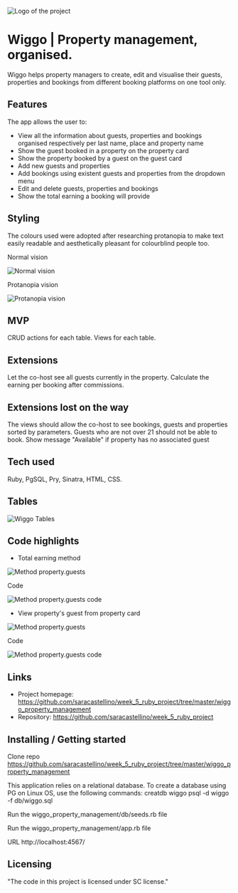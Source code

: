 ![Logo of the project](https://github.com/saracastellino/week_5_ruby_project/blob/master/images/logo.png)

# Wiggo | Property management, organised.

Wiggo helps property managers to create, edit and visualise their guests, properties and bookings from different booking platforms on one tool only.

## Features

The app allows the user to:
* View all the information about guests, properties and bookings organised respectively per last name, place and property name
* Show the guest booked in a property on the property card
* Show the property booked by a guest on the guest card
* Add new guests and properties
* Add bookings using existent guests and properties from the dropdown menu
* Edit and delete guests, properties and bookings
* Show the total earning a booking will provide

## Styling

The colours used were adopted after researching protanopia to make text easily readable and aesthetically pleasant for colourblind people too.

Normal vision

![Normal vision](https://github.com/saracastellino/week_5_ruby_project/blob/master/images/coolors%20normal%20view.png)

Protanopia vision

![Protanopia vision](https://github.com/saracastellino/week_5_ruby_project/blob/master/images/coolors%20protanopia%20view.png)

## MVP

CRUD actions for each table. 
Views for each table. 

## Extensions

Let the co-host see all guests currently in the property. 
Calculate the earning per booking after commissions. 

## Extensions lost on the way

The views should allow the co-host to see bookings, guests and properties sorted by parameters. 
Guests who are not over 21 should not be able to book. 
Show message "Available" if property has no associated guest

## Tech used

Ruby, PgSQL, Pry, Sinatra, HTML, CSS.

## Tables

![Wiggo Tables](https://github.com/saracastellino/week_5_ruby_project/blob/master/images/Tables.png)

## Code highlights

* Total earning method

![Method property.guests](https://github.com/saracastellino/week_5_ruby_project/blob/master/images/booking_total_earning.png)

Code

![Method property.guests code](https://github.com/saracastellino/week_5_ruby_project/blob/master/images/booking_total_earning%20code.png)

* View property's guest from property card

![Method property.guests](https://github.com/saracastellino/week_5_ruby_project/blob/master/images/property_guests%20.png)

Code

![Method property.guests code](https://github.com/saracastellino/week_5_ruby_project/blob/master/images/property_guests%20code.png)

## Links

- Project homepage: https://github.com/saracastellino/week_5_ruby_project/tree/master/wiggo_property_management
- Repository: https://github.com/saracastellino/week_5_ruby_project


## Installing / Getting started

Clone repo https://github.com/saracastellino/week_5_ruby_project/tree/master/wiggo_property_management

This application relies on a relational database. To create a database using PG on Linux OS, use the following commands:
    creatdb wiggo
    psql -d wiggo -f db/wiggo.sql 
    
Run the wiggo_property_management/db/seeds.rb file

Run the wiggo_property_management/app.rb file

URL http://localhost:4567/


## Licensing

"The code in this project is licensed under SC license."

